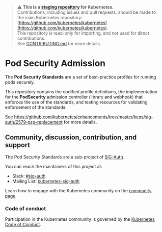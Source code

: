 > ⚠️ **This is a [staging repository](https://git.k8s.io/kubernetes/staging#external-repository-staging-area) for Kubernetes**.  
> Contributions, including issues and pull requests, should be made to the main Kubernetes repository: [https://github.com/kubernetes/kubernetes](https://github.com/kubernetes/kubernetes).  
> This repository is read-only for importing, and not used for direct contributions.  
> See [CONTRIBUTING.md](./CONTRIBUTING.md) for more details.

# Pod Security Admission

<!-- TODO: Placeholder README. Update with more detail and repo contents once initial implementation is in place. -->

The **Pod Security Standards** are a set of best-practice profiles for running pods securely.

This repository contains the codified profile definitions, the implementation for the
**PodSecurity** admission controller (library and webhook) that enforces the use of the standards,
and testing resources for validating enforcement of the standards.

See https://github.com/kubernetes/enhancements/tree/master/keps/sig-auth/2579-psp-replacement for more details.

## Community, discussion, contribution, and support

The Pod Security Standards are a sub-project of [SIG-Auth](https://github.com/kubernetes/community/tree/master/sig-auth).

You can reach the maintainers of this project at:

- Slack: [#sig-auth](https://kubernetes.slack.com/messages/sig-auth)
- Mailing List: [kubernetes-sig-auth](https://groups.google.com/forum/#!forum/kubernetes-sig-auth)

Learn how to engage with the Kubernetes community on the [community page](http://kubernetes.io/community/).

### Code of conduct

Participation in the Kubernetes community is governed by the [Kubernetes Code of Conduct](code-of-conduct.md).

